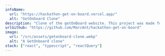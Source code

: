 ```yaml
---
infoName:
  url: "https://hackathon-get-on-board.vercel.app/"
  alt: "GetOnboard Clone"
description: "Clone of the getOnBoard website. This project was made for a Gentleman Programming's hackathon and winning first place."
urlGithub: "https://github.com/MarcAnt/hackathon-get-on-board"
image:
  url: "/src/assets/getonboard-clone.webp"
  alt: "A GetOnboard clone"
stack: ["react", "typescript", "reactQuery"]
---
```

